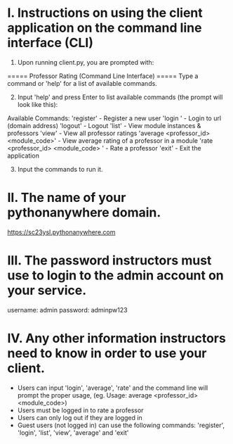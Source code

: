 # I. Instructions on using the client application on the command line interface (CLI)
1. Upon running client.py, you are prompted with:

===== Professor Rating (Command Line Interface) =====
Type a command or 'help' for a list of available commands.

2. Input 'help' and press Enter to list available commands (the prompt will look like this):

Available Commands:
'register' - Register a new user
'login <url>' - Login to url (domain address) 
'logout' - Logout
'list' - View module instances & professors
'view' - View all professor ratings
'average <professor_id> <module_code>' - View average rating of a professor in a module
'rate <professor_id> <module_code> <year> <semester> <rating>' - Rate a professor
'exit' - Exit the application

3. Input the commands to run it.


# II. The name of your pythonanywhere domain.
https://sc23ysl.pythonanywhere.com


# III. The password instructors must use to login to the admin account on your service.
username: admin
password: adminpw123


# IV. Any other information instructors need to know in order to use your client.
- Users can input 'login', 'average', 'rate' and the command line will prompt the proper usage, (eg. Usage: average <professor_id> <module_code>)
- Users must be logged in to rate a professor
- Users can only log out if they are logged in
- Guest users (not logged in) can use the following commands: 'register', 'login', 'list', 'view', 'average' and 'exit'
